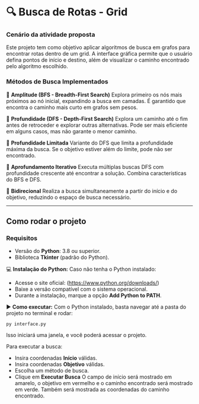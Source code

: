 # 🔍 Busca de Rotas - Grid

### Cenário da atividade proposta
Este projeto tem como objetivo aplicar algoritmos de busca em grafos para encontrar rotas dentro de um grid. A interface gráfica permite que o usuário defina pontos de início e destino, além de visualizar o caminho encontrado pelo algoritmo escolhido.

### Métodos de Busca Implementados
🔹 **Amplitude (BFS - Breadth-First Search)**
Explora primeiro os nós mais próximos ao nó inicial, expandindo a busca em camadas. É garantido que encontra o caminho mais curto em grafos sem pesos.

🔹 **Profundidade (DFS - Depth-First Search)**
Explora um caminho até o fim antes de retroceder e explorar outras alternativas. Pode ser mais eficiente em alguns casos, mas não garante o menor caminho.

🔹 **Profundidade Limitada**
Variante do DFS que limita a profundidade máxima da busca. Se o objetivo estiver além do limite, pode não ser encontrado.

🔹 **Aprofundamento Iterativo**
Executa múltiplas buscas DFS com profundidade crescente até encontrar a solução. Combina características do BFS e DFS.

🔹 **Bidirecional**
Realiza a busca simultaneamente a partir do início e do objetivo, reduzindo o espaço de busca necessário.

---

## Como rodar o projeto

### Requisitos
- Versão do **Python**: 3.8 ou superior.
- Biblioteca **Tkinter** (padrão do Python).

💻 **Instalação do Python:**
Caso não tenha o Python instalado:
- Acesse o site oficial: (https://www.python.org/downloads/)
- Baixe a versão compatível com o sistema operacional.
- Durante a instalação, marque a opção **Add Python to PATH**.

▶️ **Como executar:**
Com o Python instalado, basta navegar até a pasta do projeto no terminal e rodar:
```
py interface.py
```
Isso iniciará uma janela, e você poderá acessar o projeto.

Para executar a busca:
- Insira coordenadas **Início** válidas.
- Insira coordenadas **Objetivo** válidas.
- Escolha um método de busca.
- Clique em **Executar Busca**
O campo de início será mostrado em amarelo, o objetivo em vermelho e o caminho encontrado será mostrado em verde. Também será mostrada as coordenadas do caminho encontrado.
